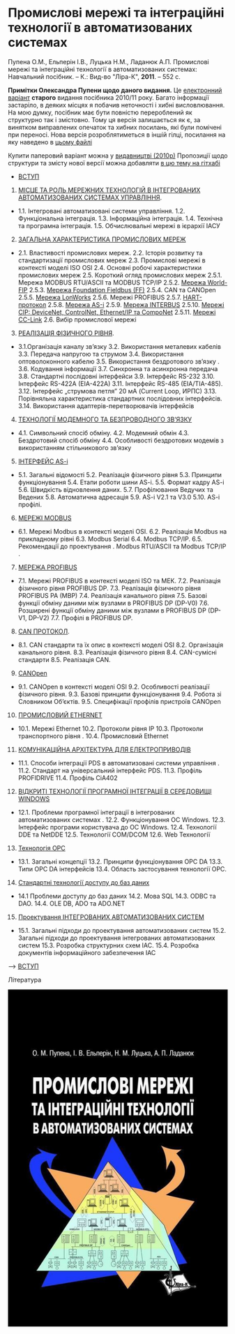 # Промислові мережі та інтеграційні технології в автоматизованих системах

Пупена О.М., Ельперін І.В., Луцька Н.М., Ладанюк А.П. Промислові мережі та інтеграційні технології в автоматизованих системах: Навчальний посібник. – К.: Вид-во "Ліра-К", **2011**. – 552 с.

**Примітки Олександра Пупени щодо даного видання.** Це [електронний варіант](https://pupenasan.github.io/fieldbusbook/2010) **старого** видання посібника 2010/11 року. Багато інформації застаріло, в деяких  місцях я побачив неточності і хибні висловлювання. На мою думку, посібник має бути повністю перероблений як структурно так і змістовно. Тому ця версія залишається як є, за винятком виправлених опечаток та хибних посилань, які були помічені при переносі. Нова версія розроблятиметься в іншій гілці, посилання на яку наведено в [цьому файлі](../README.md)  

Купити паперовий варіант можна у [видавництві (2010р)](https://lira-k.com.ua/books/tehnichni/promyslovi-merezhi-ta-integracijni-tehnologiji-v-avtomatyzovanyh-systemah.html) Пропозиції щодо структури та змісту нової версії можна добавляти [в цю тему на гітхабі](https://github.com/pupenasan/fieldbusbook/issues/1) 

- [ВСТУП](vstup.md)

1) [МІСЦЕ ТА РОЛЬ МЕРЕЖНИХ ТЕХНОЛОГІЙ В ІНТЕГРОВАНИХ АВТОМАТИЗОВАНИХ СИСТЕМАХ УПРАВЛІННЯ](1.md).

- 1.1. Інтегровані автоматизовані системи управління. 1.2. Функціональна інтеграція. 1.3. Інформаційна інтеграція. 1.4. Технічна та програмна інтеграція. 1.5. Обчислювальні мережі в ієрархії ІАСУ

2) [ЗАГАЛЬНА ХАРАКТЕРИСТИКА ПРОМИСЛОВИХ МЕРЕЖ](2.md)

- 2.1. Властивості промислових мереж. 2.2. Історія розвитку та стандартизації промислових мереж 2.3. Промислові мережі в контексті моделі ISO OSI  2.4. Основні робочі характеристики промислових мереж 2.5. Короткий огляд промислових мереж 2.5.1. Мережа MODBUS RTU/ASCII та MODBUS TCP/IP 2.5.2. [Мережа World-FIP](2_5_2.md) 2.5.3. [Мережа Foundation Fieldbus (FF)](2_5_3.md) 2.5.4. CAN та CANOpen 2.5.5. [Мережа LonWorks](2_5_5.md) 2.5.6. Мережі PROFIBUS 2.5.7. [HART-протокол](2_5_7.md) 2.5.8. [Мережа AS-і](2_5_8.md)  2.5.9. [Мережа INTERBUS](2_5_9.md)  2.5.10. [Мережі CIP: DeviceNet, ControlNet, Ethernet/IP та CompoNet](2_5_10.md) 2.5.11. [Мережі CC-Link](2_5_11.md) 2.6. Вибір промислової мережі

3) [РЕАЛІЗАЦІЯ ФІЗИЧНОГО РІВНЯ](3.md).

- 3.1.Організація каналу зв’язку 3.2. Використання металевих кабелів 3.3. Передача напругою та струмом 3.4. Використання оптоволоконного кабелю 3.5. Використання бездротового зв’язку . 3.6. Кодування інформації 3.7. Синхронна та асинхронна передача 3.8. Стандартні послідовні інтерфейси 3.9. Інтерфейс RS-232 3.10. Інтерфейс RS-422A (EIA-422A) 3.11. Інтерфейс RS-485 (EIA/TIA-485). 3.12. Інтерфейс „струмова петля” 20 мА (Current Loop, ИРПС) 3.13. Порівняльна характеристика стандартних послідовних інтерфейсів. 3.14. Використання адаптерів-перетворювачів інтерфейсів

4) [ТЕХНОЛОГІЇ МОДЕМНОГО ТА БЕЗПРОВОДНОГО ЗВ’ЯЗКУ](4.md)

- 4.1. Символьний спосіб обміну. 4.2. Модемний обмін 4.3. Бездротовий спосіб обміну 4.4. Особливості бездротових модемів з використанням стільникового зв’язку

5) [ІНТЕРФЕЙС AS-i](5.md)

- 5.1. Загальні відомості 5.2. Реалізація фізичного рівня 5.3. Принципи функціонування 5.4. Етапи роботи шини AS-i. 5.5. Формат кадру AS-i 5.6. Швидкість відновлення даних. 5.7. Профілювання Ведучих та Ведених  5.8. Автоматична адресація 5.9. AS-i V2.1 та V3.0 5.10. AS-i профілі.

6) [МЕРЕЖІ MODBUS](6.md)

- 6.1. Мережі Modbus в контексті моделі OSI. 6.2. Реалізація Modbus на прикладному рівні 6.3. Modbus Serial 6.4. Modbus TCP/IP. 6.5. Рекомендації до проектування . Modbus RTU/ASCII та Modbus TCP/IP .

7) [МЕРЕЖА PROFIBUS](7.md)

- 7.1. Мережі PROFIBUS в контексті моделі ISO та МЕК. 7.2. Реалізація фізичного рівня PROFIBUS DP. 7.3. Реалізація фізичного рівня PROFIBUS PA (MBP) 7.4. Реалізація канального рівня 7.5. Базові функції обміну даними між вузлами в PROFIBUS DP (DP-V0) 7.6. Розширені функції обміну даними між вузлами в PROFIBUS DP (DP-V1, DP-V2) 7.7. Профілі в PROFIBUS DP.

8) [CAN ПРОТОКОЛ](8.md).

- 8.1. CAN стандарти та їх опис в контексті моделі OSI 8.2. Організація канального рівня.  8.3. Реалізація фізичного рівня 8.4. CAN-сумісні стандарти 8.5. Реалізація CAN.

9) [CANOpen](9.md)

- 9.1. CANOpen в контексті моделі OSI 9.2. Особливості реалізації фізичного рівня. 9.3. Базові принципи функціонування 9.4. Робота зі Словником Об’єктів. 9.5. Специфікації профілів пристроїв CANOpen

10) [ПРОМИСЛОВИЙ ETHERNET](10.md)

- 10.1. Мережі Ethernet 10.2. Протоколи рівня ІР 10.3. Протоколи транспортного рівня . 10.4. Промисловий Ethernet

11) [КОМУНІКАЦІЙНА АРХІТЕКТУРА ДЛЯ ЕЛЕКТРОПРИВОДІВ](11.md)

- 11.1. Способи інтеграції PDS в автоматизовані системи управління . 11.2. Стандарт на універсальний інтерфейс PDS. 11.3. Профіль PROFIDRIVE 11.4. Профіль CiA402

12) [ВІДКРИТІ ТЕХНОЛОГІЇ ПРОГРАМНОЇ ІНТЕГРАЦІЇ В СЕРЕДОВИЩІ WINDOWS](12.md) 

- 12.1. Проблеми програмної інтеграції в інтегрованих автоматизованих системах . 12.2. Функціонування ОС Windows. 12.3. Інтерфейс програми користувача до ОС Windows. 12.4. Технології DDE та NetDDE 12.5. Технології СОМ/DCOM 12.6. Web Технології

13) [Технологія ОРС](13.md)

- 13.1. Загальні концепції 13.2. Принципи функціонування ОРС DA 13.3. Типи ОРС DA інтерфейсів 13.4. Область застосування технології ОРС.

14) [Стандартні технології доступу до баз даних](14.md)

- 14.1 Проблеми доступу до баз даних 14.2. Мова SQL 14.3. ODBC та DAO. 14.4. OLE DB, ADO та ADO.NET

15) [Проектування ІНТЕГРОВАНИХ АВТОМАТИЗОВАНИХ СИСТЕМ](15.md) 

- 15.1. Загальні підходи до проектування автоматизованих систем 15.2. Загальні підходи до проектування інтегрованих автоматизованих систем  15.3. Розробка структурних схем ІАС. 15.4. Розробка документів інформаційного забезпечення ІАС



--> [ВСТУП](vstup.md)

Література

![](media/titul.jpg)
